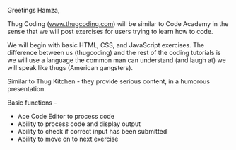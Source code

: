 Greetings Hamza,

Thug Coding (www.thugcoding.com) will be similar to Code Academy in the sense that we will post exercises for users trying to learn how to code. 

We will begin with basic HTML, CSS, and JavaScript exercises. The difference between us (thugcoding) and the rest of the coding tutorials is we will use a language the common man can understand (and laugh at) we will speak like thugs (American gangsters). 

Similar to Thug Kitchen - they provide serious content, in a humorous presentation. 

Basic functions - 

- Ace Code Editor to process code
- Ability to process code and display output
- Ability to check if correct input has been submitted
- Ability to move on to next exercise

